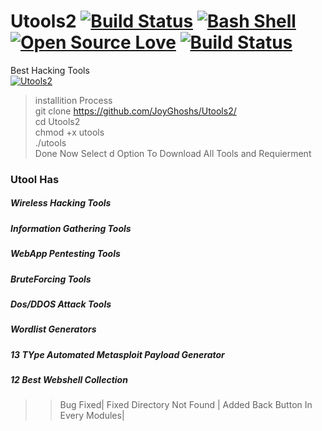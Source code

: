 # Utools2 [![Build Status](https://travis-ci.org/boennemann/badges.svg?branch=master)](https://github.com/JoyGhoshs/Utools2/) [![Bash Shell](https://badges.frapsoft.com/bash/v1/bash.png?v=103)](https://github.com/JoyGhoshs/Utools2/) [![Open Source Love](https://badges.frapsoft.com/os/v1/open-source.svg?v=102)](http://github.com/JoyGhoshs/Utools2) [![Build Status](https://img.shields.io/badge/Project%20By-System00%20Sec-red.svg)](Hello)
Best Hacking Tools<br/>
[![Utools2](https://i.ibb.co/ZM72dd6/Screenshot-from-2019-03-29-01-00-43.png)]()
> installition Process<br/>
> git clone https://github.com/JoyGhoshs/Utools2/<br/>
> cd Utools2<br/>
> chmod +x utools<br/>
> ./utools<br/>
> Done Now Select d Option To Download All Tools and Requierment<br/>
### Utool Has
##### Wireless Hacking Tools<br/>
##### Information Gathering Tools<br/>
##### WebApp Pentesting Tools<br/>
##### BruteForcing Tools<br/>
##### Dos/DDOS Attack Tools<br/>
##### Wordlist Generators<br/>
##### 13 TYpe Automated Metasploit Payload Generator<br/>
##### 12 Best Webshell Collection<br/>
>> Bug Fixed| Fixed Directory Not Found | Added Back Button In Every Modules|
